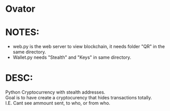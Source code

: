 # Ovator

# NOTES:
  - web.py is the web server to view blockchain, it needs folder "QR" in the same directory.
  - Wallet.py needs "Stealth" and "Keys" in same directory.

# DESC:

Python Cryptocurrency with stealth addresses.<br>
Goal is to have create a cryptocurency that hides transactions totally. <br>
I.E. Cant see ammount sent, to who, or from who. 
